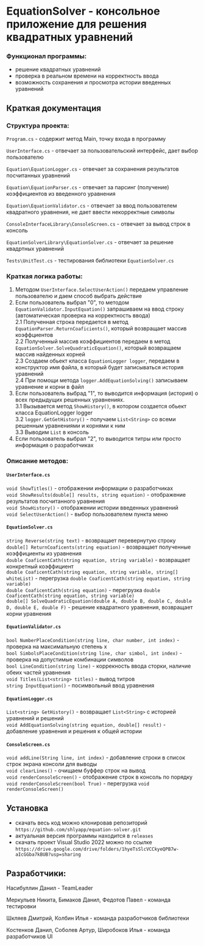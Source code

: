 # EquationSolver - консольное приложение для решения квадратных уравнений

### Функционал программы:
- решение квадратных уравнений
- проверка в реальном времени на корректность ввода
- возможность сохранения и просмотра истории введенных уравнений

## Краткая документация
### Структура проекта:
`Program.cs` - содержит метод Main, точку входа в программу

`UserInterface.cs` - отвечает за пользовательский интерфейс, дает выбор пользователю

`Equation\EquationLogger.cs` - отвечает за сохранения результатов посчитанных уравнений

`Equation\EquationParser.cs` - отвечает за парсинг (получение) коэффициентов из введенного уравнения

`Equation\EquationValidator.cs` - отвечает за ввод пользователем квадратного уравнения, не дает ввести некорректные символы

`ConsoleInterfaceLibrary\ConsoleScreen.cs` - отвечает за вывод строк в консоль

`EquationSolverLibrary\EquationSolver.cs` - отвечает за решение квадртных уравнений

`Tests\UnitTest.cs` - тестирования библиотеки `EquationSolver.cs`

### Краткая логика работы:
1. Методом `UserInterface.SelectUserAction()` передаем управление пользователю и даем способ выбрать действие <br>
2. Если пользователь выбрал "0", то методом `EquationValidator.InputEquation()` запрашиваем на ввод строку (автоматическая проверка на корректность ввода) <br>
  2.1 Полученная строка передается в метод `EquationParser.ReturnCoaficients()`, который возвращает массив коэффциентов <br>
  2.2 Полученный массив коэффициентов передаем в метод `EquationSolver.SolveQuadraticEquation()`, который возвращаем массив найденных корней <br>
  2.3 Создаем обьект класса `EquationLogger logger`, передаем в конструктор имя файла, в который будет записываться история уравнений <br>
  2.4 При помощи метода `logger.AddEquationSolving()` записываем уравнение и корни в файл <br>
3. Если пользователь выбрад "1", то выводится информация (история) о всех предыдущих решенных уравнениях. <br>
  3.1 Вызывается метод `ShowHistory()`, в котором создается обьект класса EquationLogger logger <br>
  3.2 `logger.GetGetHistory()` - получаем `List<String>` со всеми решенным уравнениями и корнями к ним<br>
  3.3 Выводим `List` в консоль <br>
4. Если пользователь выбрал "2", то выводится титры или просто информация о разработчиках

### Описание методов:
#### `UserInterface.cs`
`void ShowTitles()` - отображении информации о разработчиках <br>
`void ShowResults(double[] results, string equation)` - отображение результатов посчитанного уравнения <br>
`void ShowHistory()` - отображении истории введенных уравнений <br>
`void SelectUserAction()` - выбор пользователем пункта меню<br>

#### `EquationSolver.cs`
`string Reverse(string text)` - возвращает перевернутую строку <br>
`double[] ReturnCoaficents(string equation)` - возвращает полученные коэффициенты из уравнения<br>
`double CoaficentCath(string equation, string variable)` - возвращает конкретный коэффициент<br>
`double CoaficentCath(string equation, string variable, string[] whiteList)` - перегрузка `double CoaficentCath(string equation, string variable)`<br>
`double CoaficentCath(string equation)` - перегрузка `double CoaficentCath(string equation, string variable)`<br>
`double[] SolveQuadraticEquation(double A, double B, double C, double D, double E, double F)` - решение квадратного уравнения, возвращает корни уравнения<br>

#### `EquationValidator.cs`
`bool NumberPlaceCondition(string line, char number, int index)` - проверка на максимальную степень x<br>
`bool SimbolsPlaceCondition(string line, char simbol, int index)` - проверка на допустимые комбинации символов<br>
`bool LineCondition(string line)` - коррекность ввода сторки, наличие обеих частей уравнения<br>
`void Titles(List<string> titles)` - вывод титров<br>
`string InputEquation()` - посимвольный ввод уравнения<br>

#### `EquationLogger.cs`
`List<string> GetHistory()` - возвращает `List<String>` с историей уравнений и решений<br>
`void AddEquationSolving(string equation, double[] result)` - добавление уравнения и решения к общей истории<br>

#### `ConsoleScreen.cs`
`void addLine(String line, int index)` - добавление строки в список строк экрана консоли для выводы<br>
`void clearLines()` - очищаем буффер строк на вывод <br>
`void renderConsoleScreen()` - отображение строк в консоль по порядку <br>
`void renderConsoleScreen(bool True)` - перегрузка `void renderConsoleScreen()` <br>

## Установка
- скачать весь код можно клонировав репозиторий `https://github.com/shlyapp/equation-solver.git` <br>
- актуальная версия программы находится в `releases`<br>
- скачать проект Visual Studio 2022 можно по ссылке `https://drive.google.com/drive/folders/1hyeTsSlcVCCkyeQPB7w-aIcGGba7kBUB?usp=sharing`<br>

## Разработчики:
Насибуллин Данил - TeamLeader

Меркульев Никита, Бимаков Данил, Федотов Павел - команда тестировки

Шкляев Дмитрий, Колбин Илья - команда разработчиков библиотеки

Костенков Данил, Соболев Артур, Широбоков Илья - команда разработчиков UI
